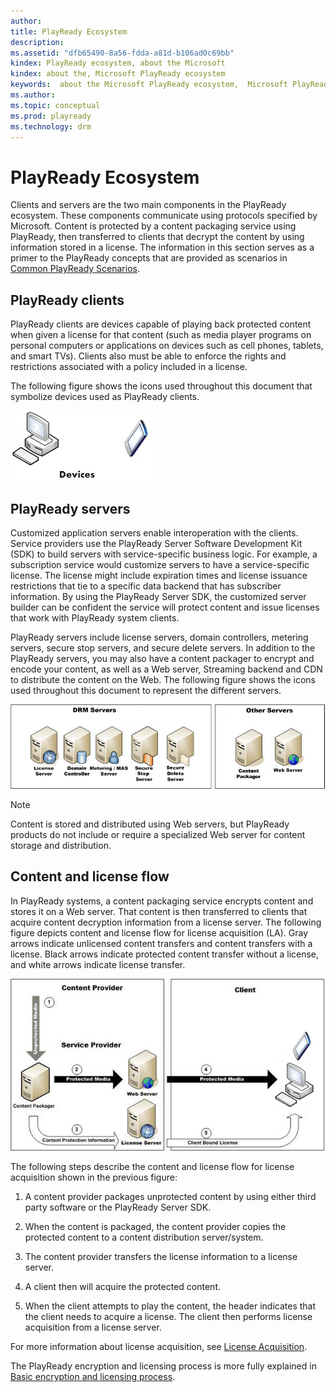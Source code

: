 ```yaml
---
author:
title: PlayReady Ecosystem
description:
ms.assetid: "dfb65490-8a56-fdda-a81d-b106ad0c69bb"
kindex: PlayReady ecosystem, about the Microsoft
kindex: about the, Microsoft PlayReady ecosystem
keywords:  about the Microsoft PlayReady ecosystem,  Microsoft PlayReady ecosystem about the
ms.author:
ms.topic: conceptual
ms.prod: playready
ms.technology: drm
---
```



# PlayReady Ecosystem


Clients and servers are the two main components in the PlayReady ecosystem. These components communicate using protocols specified by Microsoft. Content is protected by a content packaging service using PlayReady, then transferred to clients that decrypt the content by using information stored in a license. The information in this section serves as a primer to the PlayReady concepts that are provided as scenarios in [Common PlayReady Scenarios](commonplayreadyscenarios.md).

<a id="ID4EV"></a>



## PlayReady clients


PlayReady clients are devices capable of playing back protected content when given a license for that content (such as media player programs on personal computers or applications on devices such as cell phones, tablets, and smart TVs). Clients also must be able to enforce the rights and restrictions associated with a policy included in a license.


The following figure shows the icons used throughout this document that symbolize devices used as PlayReady clients.


![PlayReady Clients](../images/image26_0.jpg)

<a id="ID4EDB"></a>



## PlayReady servers


Customized application servers enable interoperation with the clients. Service providers use the PlayReady Server Software Development Kit (SDK) to build servers with service-specific business logic. For example, a subscription service would customize servers to have a service-specific license. The license might include expiration times and license issuance restrictions that tie to a specific data backend that has subscriber information. By using the PlayReady Server SDK, the customized server builder can be confident the service will protect content and issue licenses that work with PlayReady system clients.


PlayReady servers include license servers, domain controllers, metering servers, secure stop servers, and secure delete servers. In addition to the PlayReady servers, you may also have a content packager to encrypt and encode your content, as well as a Web server, Streaming backend and CDN to distribute the content on the Web. The following figure shows the icons used throughout this document to represent the different servers.


![PlayReady Servers](../images/image26_1.jpg)

> [!NOTE]
> Content is stored and distributed using Web servers, but PlayReady products do not include or require a specialized Web server for content storage and distribution.

<a id="ID4ETB"></a>



## Content and license flow


In PlayReady systems, a content packaging service encrypts content and stores it on a Web server. That content is then transferred to clients that acquire content decryption information from a license server. The following figure depicts content and license flow for license acquisition (LA). Gray arrows indicate unlicensed content transfers and content transfers with a license. Black arrows indicate protected content transfer without a license, and white arrows indicate license transfer.


![Content License Flow](../images/image26_2.jpg)


The following steps describe the content and license flow for license acquisition shown in the previous figure:

   1. A content provider packages unprotected content by using either third party software or the PlayReady Server SDK.

   1. When the content is packaged, the content provider copies the protected content to a content distribution server/system.

   1. The content provider transfers the license information to a license server.

   1. A client then will acquire the protected content.

   1. When the client attempts to play the content, the header indicates that the client needs to acquire a license. The client then performs license acquisition from a license server.



For more information about license acquisition, see [License Acquisition](licenseacquisition.md).

The PlayReady encryption and licensing process is more fully explained in [Basic encryption and licensing process](simpleendtoendsystem.md#basicprocess).

